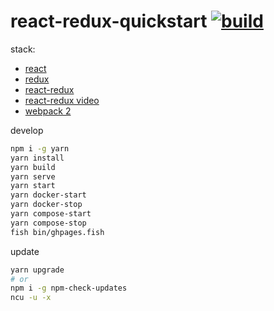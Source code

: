 # react-redux-quickstart [![build](https://travis-ci.org/daggerok/react-redux-quickstart.svg?branch=master)](https://travis-ci.org/daggerok/react-redux-quickstart)

stack:
- [react](https://facebook.github.io/react/)
- [redux](http://redux.js.org/docs/basics/UsageWithReact.html)
- [react-redux](https://github.com/reactjs/react-redux)
- [react-redux video](https://github.com/reactjs/react-redux)
- [webpack 2](https://webpack.js.org/)

develop

```bash
npm i -g yarn
yarn install
yarn build
yarn serve
yarn start
yarn docker-start
yarn docker-stop
yarn compose-start
yarn compose-stop
fish bin/ghpages.fish
```

update

```bash
yarn upgrade
# or
npm i -g npm-check-updates
ncu -u -x
```
